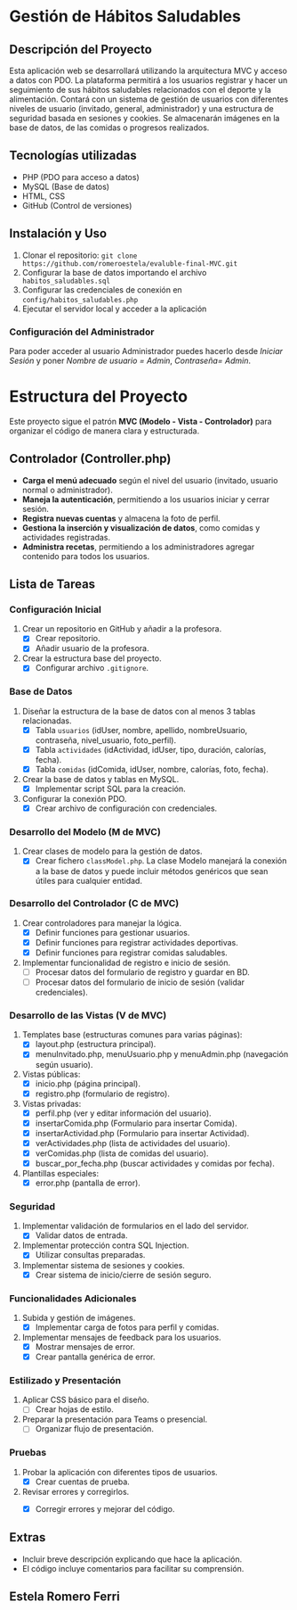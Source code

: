 # Gestión de Hábitos Saludables

## Descripción del Proyecto
Esta aplicación web se desarrollará utilizando la arquitectura MVC y acceso a datos con PDO. La plataforma permitirá a los usuarios registrar y hacer un seguimiento de sus hábitos saludables relacionados con el deporte y la alimentación. Contará con un sistema de gestión de usuarios con diferentes niveles de usuario (invitado, general, administrador) y una estructura de seguridad basada en sesiones y cookies. Se almacenarán imágenes en la base de datos, de las comidas o progresos realizados. 

## Tecnologías utilizadas
- PHP (PDO para acceso a datos)
- MySQL (Base de datos)
- HTML, CSS
- GitHub (Control de versiones)

## Instalación y Uso
1. Clonar el repositorio: `git clone https://github.com/romeroestela/evaluble-final-MVC.git`
2. Configurar la base de datos importando el archivo ` habitos_saludables.sql`
3. Configurar las credenciales de conexión en `config/habitos_saludables.php`
4. Ejecutar el servidor local y acceder a la aplicación

### Configuración del Administrador
Para poder acceder al usuario Administrador puedes hacerlo desde *Iniciar Sesión* y poner *Nombre de usuario = Admin*, *Contraseña= Admin*.

# **Estructura del Proyecto**  

Este proyecto sigue el patrón **MVC (Modelo - Vista - Controlador)** para organizar el código de manera clara y estructurada.  

## **Controlador (Controller.php)** 

-  **Carga el menú adecuado** según el nivel del usuario (invitado, usuario normal o administrador).  
-  **Maneja la autenticación**, permitiendo a los usuarios iniciar y cerrar sesión.  
-  **Registra nuevas cuentas** y almacena la foto de perfil.  
-  **Gestiona la inserción y visualización de datos**, como comidas y actividades registradas.  
-  **Administra recetas**, permitiendo a los administradores agregar contenido para todos los usuarios.  



## Lista de Tareas

### Configuración Inicial
1. Crear un repositorio en GitHub y añadir a la profesora.
    - [X] Crear repositorio.
    - [X] Añadir usuario de la profesora.
2. Crear la estructura base del proyecto.
    - [X] Configurar archivo `.gitignore`.

### Base de Datos
1. Diseñar la estructura de la base de datos con al menos 3 tablas relacionadas.
    - [X] Tabla `usuarios` (idUser, nombre, apellido, nombreUsuario, contraseña, nivel_usuario, foto_perfil).
    - [X] Tabla `actividades` (idActividad, idUser, tipo, duración, calorías, fecha).
    - [X] Tabla `comidas` (idComida, idUser, nombre, calorías, foto, fecha).
2. Crear la base de datos y tablas en MySQL.
    - [X] Implementar script SQL para la creación.
3. Configurar la conexión PDO.
    - [X] Crear archivo de configuración con credenciales.

### Desarrollo del Modelo (M de MVC)
1. Crear clases de modelo para la gestión de datos.
    - [X] Crear fichero `classModel.php`. La clase Modelo manejará la conexión a la base de datos y puede incluir métodos genéricos que sean útiles para cualquier entidad.

### Desarrollo del Controlador (C de MVC)
1. Crear controladores para manejar la lógica.
    - [X] Definir funciones para gestionar usuarios.
    - [x] Definir funciones para registrar actividades deportivas.
    - [x] Definir funciones para registrar comidas saludables.
2. Implementar funcionalidad de registro e inicio de sesión.
    - [ ] Procesar datos del formulario de registro y guardar en BD.
    - [ ] Procesar datos del formulario de inicio de sesión (validar credenciales).

### Desarrollo de las Vistas (V de MVC)
1. Templates base (estructuras comunes para varias páginas):
    - [x] layout.php (estructura principal). 
    - [x] menuInvitado.php, menuUsuario.php y menuAdmin.php (navegación según usuario).
2. Vistas públicas:
    - [x] inicio.php (página principal).
    - [x] registro.php (formulario de registro).
3. Vistas privadas:
    - [x] perfil.php (ver y editar información del usuario). 
    - [x] insertarComida.php (Formulario para insertar Comida).
    - [x] insertarActividad.php (Formulario para insertar Actividad).
    - [x] verActividades.php (lista de actividades del usuario).
    - [x] verComidas.php (lista de comidas del usuario).
    - [X] buscar_por_fecha.php (buscar actividades y comidas por fecha).
4. Plantillas especiales:
    - [X] error.php (pantalla de error).

### Seguridad
1. Implementar validación de formularios en el lado del servidor.
    - [x] Validar datos de entrada.
2. Implementar protección contra SQL Injection.
    - [x] Utilizar consultas preparadas.
3. Implementar sistema de sesiones y cookies.
    - [x] Crear sistema de inicio/cierre de sesión seguro.

### Funcionalidades Adicionales
1. Subida y gestión de imágenes.
    - [x] Implementar carga de fotos para perfil y comidas.
2. Implementar mensajes de feedback para los usuarios.
    - [x] Mostrar mensajes de error.
    - [x] Crear pantalla genérica de error.

### Estilizado y Presentación
1. Aplicar CSS básico para el diseño.
    - [ ] Crear hojas de estilo.
2. Preparar la presentación para Teams o presencial.
    - [ ] Organizar flujo de presentación.

### Pruebas
1. Probar la aplicación con diferentes tipos de usuarios.
    - [x] Crear cuentas de prueba.
2. Revisar errores y corregirlos.
    - [x] Corregir errores y mejorar del código.


## Extras
- Incluir breve descripción explicando que hace la aplicación. 
- El código incluye comentarios para facilitar su comprensión.




## Estela Romero Ferri



